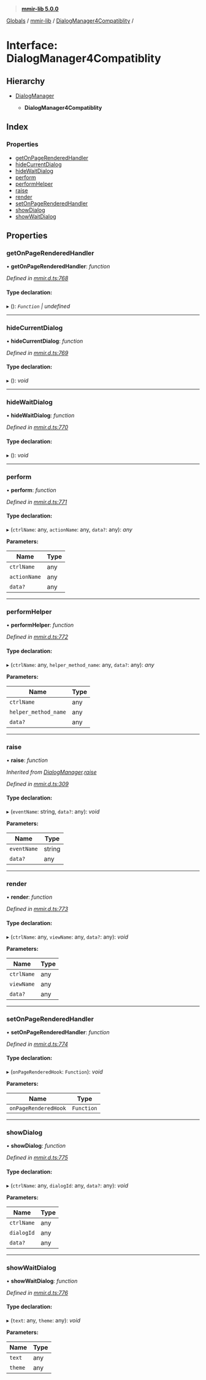 > **[mmir-lib 5.0.0](../README.md)**

[Globals](../README.md) / [mmir-lib](../modules/mmir_lib.md) / [DialogManager4Compatiblity](mmir_lib.dialogmanager4compatiblity.md) /

# Interface: DialogManager4Compatiblity

## Hierarchy

* [DialogManager](mmir_lib.dialogmanager.md)

  * **DialogManager4Compatiblity**

## Index

### Properties

* [getOnPageRenderedHandler](mmir_lib.dialogmanager4compatiblity.md#getonpagerenderedhandler)
* [hideCurrentDialog](mmir_lib.dialogmanager4compatiblity.md#hidecurrentdialog)
* [hideWaitDialog](mmir_lib.dialogmanager4compatiblity.md#hidewaitdialog)
* [perform](mmir_lib.dialogmanager4compatiblity.md#perform)
* [performHelper](mmir_lib.dialogmanager4compatiblity.md#performhelper)
* [raise](mmir_lib.dialogmanager4compatiblity.md#raise)
* [render](mmir_lib.dialogmanager4compatiblity.md#render)
* [setOnPageRenderedHandler](mmir_lib.dialogmanager4compatiblity.md#setonpagerenderedhandler)
* [showDialog](mmir_lib.dialogmanager4compatiblity.md#showdialog)
* [showWaitDialog](mmir_lib.dialogmanager4compatiblity.md#showwaitdialog)

## Properties

###  getOnPageRenderedHandler

• **getOnPageRenderedHandler**: *function*

*Defined in [mmir.d.ts:768](../../mmir.d.ts#L768)*

#### Type declaration:

▸ (): *`Function` | undefined*

___

###  hideCurrentDialog

• **hideCurrentDialog**: *function*

*Defined in [mmir.d.ts:769](../../mmir.d.ts#L769)*

#### Type declaration:

▸ (): *void*

___

###  hideWaitDialog

• **hideWaitDialog**: *function*

*Defined in [mmir.d.ts:770](../../mmir.d.ts#L770)*

#### Type declaration:

▸ (): *void*

___

###  perform

• **perform**: *function*

*Defined in [mmir.d.ts:771](../../mmir.d.ts#L771)*

#### Type declaration:

▸ (`ctrlName`: any, `actionName`: any, `data?`: any): *any*

**Parameters:**

Name | Type |
------ | ------ |
`ctrlName` | any |
`actionName` | any |
`data?` | any |

___

###  performHelper

• **performHelper**: *function*

*Defined in [mmir.d.ts:772](../../mmir.d.ts#L772)*

#### Type declaration:

▸ (`ctrlName`: any, `helper_method_name`: any, `data?`: any): *any*

**Parameters:**

Name | Type |
------ | ------ |
`ctrlName` | any |
`helper_method_name` | any |
`data?` | any |

___

###  raise

• **raise**: *function*

*Inherited from [DialogManager](mmir_lib.dialogmanager.md).[raise](mmir_lib.dialogmanager.md#raise)*

*Defined in [mmir.d.ts:309](../../mmir.d.ts#L309)*

#### Type declaration:

▸ (`eventName`: string, `data?`: any): *void*

**Parameters:**

Name | Type |
------ | ------ |
`eventName` | string |
`data?` | any |

___

###  render

• **render**: *function*

*Defined in [mmir.d.ts:773](../../mmir.d.ts#L773)*

#### Type declaration:

▸ (`ctrlName`: any, `viewName`: any, `data?`: any): *void*

**Parameters:**

Name | Type |
------ | ------ |
`ctrlName` | any |
`viewName` | any |
`data?` | any |

___

###  setOnPageRenderedHandler

• **setOnPageRenderedHandler**: *function*

*Defined in [mmir.d.ts:774](../../mmir.d.ts#L774)*

#### Type declaration:

▸ (`onPageRenderedHook`: `Function`): *void*

**Parameters:**

Name | Type |
------ | ------ |
`onPageRenderedHook` | `Function` |

___

###  showDialog

• **showDialog**: *function*

*Defined in [mmir.d.ts:775](../../mmir.d.ts#L775)*

#### Type declaration:

▸ (`ctrlName`: any, `dialogId`: any, `data?`: any): *void*

**Parameters:**

Name | Type |
------ | ------ |
`ctrlName` | any |
`dialogId` | any |
`data?` | any |

___

###  showWaitDialog

• **showWaitDialog**: *function*

*Defined in [mmir.d.ts:776](../../mmir.d.ts#L776)*

#### Type declaration:

▸ (`text`: any, `theme`: any): *void*

**Parameters:**

Name | Type |
------ | ------ |
`text` | any |
`theme` | any |